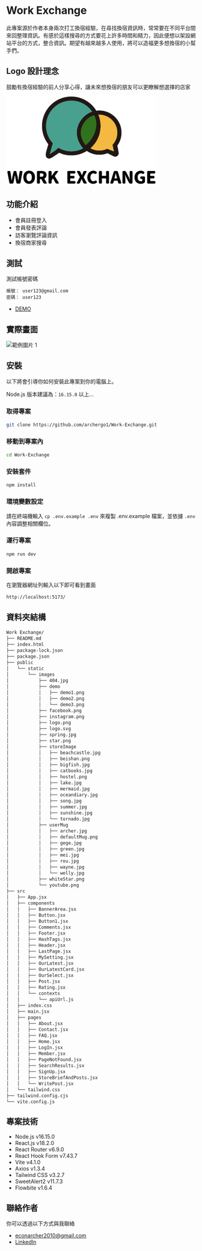 # Work Exchange

此專案源於作者本身兩次打工換宿經驗，在尋找換宿資訊時，常常要在不同平台間來回整理資訊。有感於這樣搜尋的方式要花上許多時間和精力，因此便想以架設網站平台的方式，整合資訊。期望有越來越多人使用，將可以造福更多想換宿的小幫手們。



## Logo 設計理念 

鼓勵有換宿經驗的前人分享心得，讓未來想換宿的朋友可以更瞭解想選擇的店家

<img
  style="height: 240px;"
  src="./public/static/images/logo.png">

## 功能介紹

- 會員註冊登入
- 會員發表評論
- 訪客瀏覽評論資訊
- 換宿商家搜尋

## 測試

測試帳號密碼

```bash
帳號： user123@gmail.com
密碼： user123
```
- [DEMO](https://work-exchange.vercel.app/)

## 實際畫面

![範例圖片 1](https://fakeimg.pl/500/)


## 安裝

以下將會引導你如何安裝此專案到你的電腦上。

Node.js 版本建議為：`16.15.0` 以上...

### 取得專案

```bash
git clone https://github.com/archergo1/Work-Exchange.git
```

### 移動到專案內

```bash
cd Work-Exchange
```

### 安裝套件

```bash
npm install
```

### 環境變數設定

請在終端機輸入 `cp .env.example .env` 來複製 .env.example 檔案，並依據 `.env` 內容調整相關欄位。

### 運行專案

```bash
npm run dev
```

### 開啟專案

在瀏覽器網址列輸入以下即可看到畫面

```bash
http://localhost:5173/
```

## 資料夾結構

```
Work Exchange/
├── README.md
├── index.html
├── package-lock.json
├── package.json
├── public
│   └── static
│       └── images
│           ├── 404.jpg
│           ├── demo
│           │   ├── demo1.png
│           │   ├── demo2.png
│           │   └── demo3.png
│           ├── facebook.png
│           ├── instagram.png
│           ├── logo.png
│           ├── logo.svg
│           ├── spring.jpg
│           ├── star.png
│           ├── storeImage
│           │   ├── beachcastle.jpg
│           │   ├── beishan.png
│           │   ├── bigfish.jpg
│           │   ├── catbooks.jpg
│           │   ├── hostel.png
│           │   ├── lake.jpg
│           │   ├── mermaid.jpg
│           │   ├── oceandiary.jpg
│           │   ├── song.jpg
│           │   ├── summer.jpg
│           │   ├── sunshine.jpg
│           │   └── tornado.jpg
│           ├── userMug
│           │   ├── archer.jpg
│           │   ├── defaultMug.png
│           │   ├── gege.jpg
│           │   ├── green.jpg
│           │   ├── mei.jpg
│           │   ├── rou.jpg
│           │   ├── wayne.jpg
│           │   └── welly.jpg
│           ├── whiteStar.png
│           └── youtube.png
├── src
│   ├── App.jsx
│   ├── components
│   │   ├── BannerArea.jsx
│   │   ├── Button.jsx
│   │   ├── Button1.jsx
│   │   ├── Comments.jsx
│   │   ├── Footer.jsx
│   │   ├── HashTags.jsx
│   │   ├── Header.jsx
│   │   ├── LastPage.jsx
│   │   ├── MySetting.jsx
│   │   ├── OurLatest.jsx
│   │   ├── OurLatestCard.jsx
│   │   ├── OurSelect.jsx
│   │   ├── Post.jsx
│   │   ├── Rating.jsx
│   │   └── contexts
│   │       └── apiUrl.js
│   ├── index.css
│   ├── main.jsx
│   ├── pages
│   │   ├── About.jsx
│   │   ├── Contact.jsx
│   │   ├── FAQ.jsx
│   │   ├── Home.jsx
│   │   ├── LogIn.jsx
│   │   ├── Member.jsx
│   │   ├── PageNotFound.jsx
│   │   ├── SearchResults.jsx
│   │   ├── SignUp.jsx
│   │   ├── StoreBriefAndPosts.jsx
│   │   └── WritePost.jsx
│   └── tailwind.css
├── tailwind.config.cjs
└── vite.config.js
```

## 專案技術

- Node.js v16.15.0
- React.js v18.2.0
- React Router v6.9.0
- React Hook Form v7.43.7
- Vite v4.1.0
- Axios v1.3.4
- Tailwind CSS v3.2.7
- SweetAlert2 v11.7.3
- Flowbite v1.6.4

## 聯絡作者

你可以透過以下方式與我聯絡

- econarcher2010@gmail.com
- [LinkedIn](https://www.linkedin.com/in/archerkeepgoing12/)
